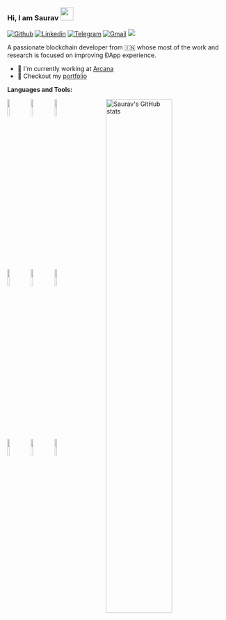 ### Hi, I am Saurav <img src="https://raw.githubusercontent.com/MartinHeinz/MartinHeinz/master/wave.gif" width="30px">
[![Github](https://img.shields.io/badge/-Github-000?style=flat&logo=Github&logoColor=white)](https://github.com/SauravKanchan)
[![Linkedin](https://img.shields.io/badge/-LinkedIn-blue?style=flat&logo=Linkedin&logoColor=white)](https://www.linkedin.com/in/sauravkanchan/)
[![Telegram](https://img.shields.io/badge/-Telegram-blue?style=flat&logo=Telegram&logoColor=white)](https://t.me/sauravnk30)
[![Gmail](https://img.shields.io/badge/-Gmail-c14438?style=flat&logo=Gmail&logoColor=white)](mailto:sauravnk30@gmail.com)
![](https://komarev.com/ghpvc/?username=SauravKanchan&color=blue&style=flat-square&label=Profile+visitors)

A passionate blockchain developer from :india: whose most of the work and research is focused on improving ÐApp experience. 

- 🏢 I'm currently working at [Arcana](https://arcana.network/)
- 🎨 Checkout my [portfolio](https://saurav.tech/)


**Languages and Tools:** 
<p>
  <a href="https://github.com/SauravKanchan">
    <img align="right" width="55%" src="https://github-readme-stats.vercel.app/api?username=SauravKanchan&show_icons=true&line_height=27&count_private=true&include_all_commits=true" alt="Saurav's GitHub stats"/>
</a>
  <code><img width="10%" src="https://www.vectorlogo.zone/logos/ethereum/ethereum-ar21.svg"></code>
  <code><img width="10%" src="https://www.vectorlogo.zone/logos/python/python-ar21.svg"></code>
  <code><img width="10%" src="https://www.vectorlogo.zone/logos/nodejs/nodejs-ar21.svg"></code>
  <br />
  <code><img width="10%" src="https://www.vectorlogo.zone/logos/amazon_aws/amazon_aws-ar21.svg"></code>
  <code><img width="10%" src="https://www.vectorlogo.zone/logos/nginx/nginx-ar21.svg"></code>
  <code><img width="10%" src="https://www.vectorlogo.zone/logos/netlify/netlify-ar21.svg"></code>
  <br />
  <code><img width="10%" src="https://www.vectorlogo.zone/logos/djangoproject/djangoproject-ar21.svg"></code>
  <code><img width="10%" src="https://github.com/prplx/svg-logos/blob/master/svg/svelte.svg"></code>
  <code><img width="10%" src="https://www.vectorlogo.zone/logos/travis-ci/travis-ci-ar21.svg"></code>
  <br />
</p>
